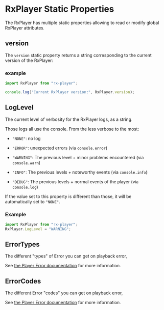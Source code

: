 # RxPlayer Static Properties

The RxPlayer has multiple static properties allowing to read or modify global
RxPlayer attributes.

## version

The `version` static property returns a string corresponding to the current
version of the RxPlayer:

### example

```js
import RxPlayer from "rx-player";

console.log("Current RxPlayer version:", RxPlayer.version);
```

## LogLevel

The current level of verbosity for the RxPlayer logs, as a string.

Those logs all use the console.
From the less verbose to the most:

- `"NONE"`: no log

- `"ERROR"`: unexpected errors (via `console.error`)

- `"WARNING"`: The previous level + minor problems encountered (via
  `console.warn`)

- `"INFO"`: The previous levels + noteworthy events (via `console.info`)

- `"DEBUG"`: The previous levels + normal events of the player (via
  `console.log`)

If the value set to this property is different than those, it will be
automatically set to `"NONE"`.

### Example

```js
import RxPlayer from "rx-player";
RxPlayer.LogLevel = "WARNING";
```

## ErrorTypes

The different "types" of Error you can get on playback error,

See [the Player Error documentation](./Player_Errors.md) for more information.

## ErrorCodes

The different Error "codes" you can get on playback error,

See [the Player Error documentation](./Player_Errors.md) for more information.

